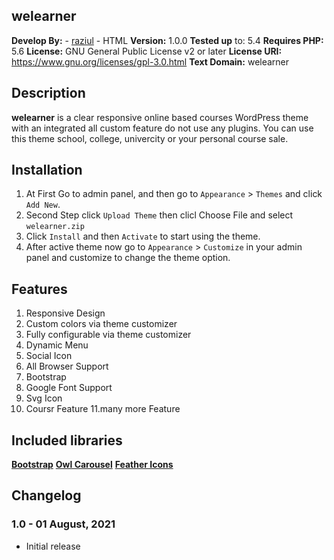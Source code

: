 ## welearner
**Develop By:**  - [raziul](https://github.com/raziul6/welearner) - HTML
**Version:** 1.0.0
**Tested up** to: 5.4
**Requires PHP:** 5.6
**License:** GNU General Public License v2 or later
**License URI:** https://www.gnu.org/licenses/gpl-3.0.html
**Text Domain:** welearner

## Description
**welearner** is a clear responsive online based courses WordPress theme with an integrated all custom feature do not use any plugins. You can use this theme school, college, univercity or your personal course sale.

## Installation
1. At First Go to admin panel, and then go to `Appearance` > `Themes` and click `Add New`.
2. Second Step click `Upload Theme` then clicl Choose File and select `welearner.zip`
3. Click `Install` and then `Activate` to start using the theme.
4. After active theme now go to `Appearance` > `Customize` in your admin panel and customize to change the theme option.

## Features
1. Responsive Design
2. Custom colors via theme customizer
3. Fully configurable via theme customizer
4. Dynamic Menu
5. Social Icon
6. All Browser Support
7. Bootstrap
8. Google Font Support
9. Svg Icon
10. Coursr Feature
11.many more Feature

## Included libraries
**[Bootstrap](https://getbootstrap.com/)**
**[Owl Carousel](https://owlcarousel2.github.io/OwlCarousel2/)**
**[Feather Icons](https://feathericons.com//)**

## Changelog

### 1.0 - 01 August, 2021
- Initial release